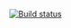 [![Build status](https://ci.appveyor.com/api/projects/status/clttwsr4jbic74ds?svg=true)](https://ci.appveyor.com/project/IlyaB3/target)
